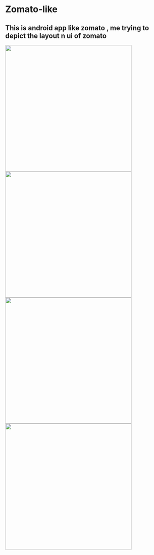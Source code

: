 # Zomato-like
## This is android app like zomato , me trying to depict the layout n ui of zomato
<img src="https://user-images.githubusercontent.com/58212835/88328255-ca60cb00-cd45-11ea-9f09-c0629ebc0047.png" height="400">  <img src="https://user-images.githubusercontent.com/58212835/88328393-ff6d1d80-cd45-11ea-95fc-a0034e9a95ed.png" height="400">  <img src="https://user-images.githubusercontent.com/58212835/88328462-1f9cdc80-cd46-11ea-8951-9b67016f6a14.png" height="400">  <img src="https://user-images.githubusercontent.com/58212835/88328482-24619080-cd46-11ea-86f1-5c6be89f5cea.png" height="400"> 


